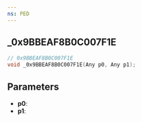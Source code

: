 ```yaml
---
ns: PED
---
```

## _0x9BBEAF8B0C007F1E

```c
// 0x9BBEAF8B0C007F1E
void _0x9BBEAF8B0C007F1E(Any p0, Any p1);
```

## Parameters
* **p0**:
* **p1**:
